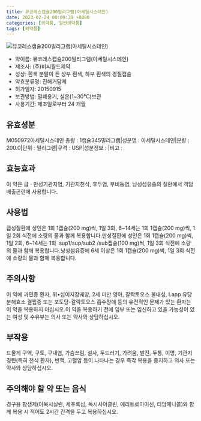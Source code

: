 ```yaml
---
title: 뮤코레스캡슐200밀리그램(아세틸시스테인)
date: 2023-02-24 00:09:39 +0800
categories: [의약품, 일반의약품]
tags: [의약품]
---
```

![뮤코레스캡슐200밀리그램(아세틸시스테인)](https://nedrug.mfds.go.kr/pbp/cmn/itemImageDownload/147427122590700119)

- 약이름: 뮤코레스캡슐200밀리그램(아세틸시스테인)
- 제조사: (주)비씨월드제약
- 성상: 흰색 분말이 든 상부 흰색, 하부 흰색의 경질캡슐
- 약효분류명: 진해거담제
- 허가일자: 20150915
- 보관방법: 밀폐용기, 실온(1~30℃)보관
- 사용기간: 제조일로부터 24 개월
## 유효성분
M050972아세틸시스테인
총량 : 1캡슐345밀리그램|성분명 : 아세틸시스테인|분량 : 200.0|단위 : 밀리그램|규격 : USP|성분정보 : |비고 :
## 효능효과
이 약은 급ㆍ만성기관지염, 기관지천식, 후두염, 부비동염, 낭성섬유증의 질환에서 객담배출곤란에 사용합니다.
## 사용법
급성질환에 성인은 1회 1캡슐(200 mg)씩, 1일 3회, 6~14세는 1회 1캡슐(200 mg)씩, 1일 2회 식전에 소량의 물과 함께 복용합니다.만성질환에 성인은 1회 1캡슐(200 mg)씩, 1일 2회, 6~14세는 1회  sup1/sup/sub2 /sub캡슐(100 mg)씩, 1일 3회 식전에 소량의 물과 함께 복용합니다.낭성섬유증에 6세 이상은 1회 1캡슐(200 mg)씩, 1일 3회 식전에 소량의 물과 함께 복용합니다.
## 주의사항
이 약에 과민증 환자, 위•십이지장궤양, 2세 미만 영아, 갈락토오스 불내성, Lapp 유당분해효소 결핍증 또는 포도당-갈락토오스 흡수장애 등의 유전적인 문제가 있는 환자는 이 약을 복용하지 마십시오.이 약을 복용하기 전에 임부 또는 임신하고 있을 가능성이 있는 여성 및 수유부는 의사 또는 약사와 상담하십시오.
## 부작용
드물게 구역, 구토, 구내염, 가슴쓰림, 설사, 두드러기, 가려움, 발진, 두통, 이명, 기관지경련(특히 천식 환자), 빈맥, 고혈압 등이 나타나는 경우 즉각 복용을 중지하고 의사 또는 약사와 상담하십시오.
## 주의해야 할 약 또는 음식
경구용 항생제(아목시실린, 세푸록심, 독시사이클린, 에리트로마이신, 티암페니콜)와 함께 복용 시 적어도 2시간 간격을 두고 복용하십시오.
